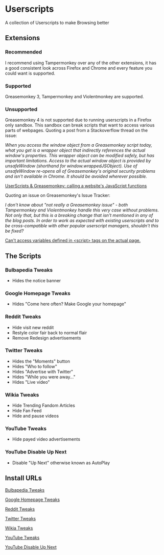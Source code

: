# Userscripts
A collection of Userscripts to make Browsing better

## Extensions

### Recommended
I recommend using Tampermonkey over any of the other extensions, it has a good consistent look across Firefox and Chrome and every feature you could want is supported.

### Supported
Greasemonkey 3, Tampermonkey and Violentmonkey are supported.

### Unsupported
Greasemonkey 4 is not supported due to running userscripts in a Firefox 
only sandbox. This sandbox can break scripts that want to access various parts 
of webpages. Quoting a post from a Stackoverflow thread on the issue:

*When you access the window object from a Greasemonkey script today, what you get is a wrapper object that indirectly references the actual window's properties. This wrapper object can be modified safely, but has important limitations. Access to the actual window object is provided by unsafeWindow (shorthand for window.wrappedJSObject). Use of unsafeWindow re-opens all of Greasemonkey's original security problems and isn't available in Chrome. It should be avoided wherever possible.*

[UserScripts & Greasemonkey: calling a website's JavaScript functions](https://stackoverflow.com/a/5006952)

Quoting an issue on Greasemonkey's Issue Tracker:

*I don't know about "not really a Greasemonkey issue" - both Tampermonkey and Violentmonkey handle this very case without problems. Not only that, but this is a breaking change that isn't mentioned in any of the blog posts. In order to work as expected with existing userscripts and to be cross-compatible with other popular userscript managers, shouldn't this be fixed?*

[Can't access variables defined in \<script\> tags on the actual page.](https://github.com/greasemonkey/greasemonkey/issues/2700)

## The Scripts

### Bulbapedia Tweaks
  * Hides the notice banner

### Google Homepage Tweaks
  * Hides "Come here often? Make Google your homepage"

### Reddit Tweaks
  * Hide visit new reddit
  * Restyle color fair back to normal flair
  * Remove Redesign advertisements

### Twitter Tweaks
  * Hides the "Moments" button
  * Hides "Who to follow"
  * Hides "Advertise with Twitter"
  * Hides "While you were away..."
  * Hides "Live video"

### Wikia Tweaks
  * Hide Trending Fandom Articles
  * Hide Fan Feed
  * Hide and pause videos

### YouTube Tweaks
  * Hide payed video advertisements

### YouTube Disable Up Next
  * Disable "Up Next" otherwise known as AutoPlay

## Install URLs
[Bulbapedia Tweaks](https://github.com/konomikitten/userscripts/raw/master/bulbapedia-tweaks.user.js)

[Google Homepage Tweaks](https://github.com/konomikitten/userscripts/raw/master/google-homepage-tweaks.user.js)

[Reddit Tweaks](https://github.com/konomikitten/userscripts/raw/master/reddit-tweaks.user.js)

[Twitter Tweaks](https://github.com/konomikitten/userscripts/raw/master/twitter-tweaks.user.js)

[Wikia Tweaks](https://github.com/konomikitten/userscripts/raw/master/wikia-tweaks.user.js)

[YouTube Tweaks](https://github.com/konomikitten/userscripts/raw/master/youtube-tweaks.user.js)

[YouTube Disable Up Next](https://github.com/konomikitten/userscripts/raw/master/youtube-disable-up-next.user.js)
